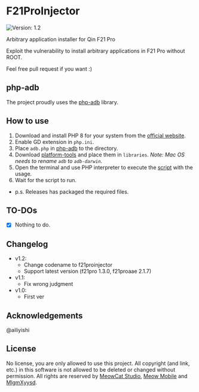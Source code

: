# F21ProInjector
![Version: 1.2](https://img.shields.io/badge/Version-1.2-brightgreen?style=for-the-badge)

Arbitrary application installer for Qin F21 Pro

Exploit the vulnerability to install arbitrary applications in F21 Pro without ROOT.

Feel free pull request if you want :)

## php-adb
The project proudly uses the [php-adb](https://github.com/MlgmXyysd/php-adb) library.

## How to use
1. Download and install PHP 8 for your system from the [official website](https://www.php.net/downloads).
2. Enable GD extension in `php.ini`.
3. Place `adb.php` in [php-adb](https://github.com/MlgmXyysd/php-adb) to the directory.
4. Download [platform-tools](https://developer.android.com/studio/releases/platform-tools) and place them in `libraries`. *Note: Mac OS needs to rename `adb` to `adb-darwin`.*
5. Open the terminal and use PHP interpreter to execute the [script](f21proinjector.php) with the usage.
6. Wait for the script to run.
- p.s. Releases has packaged the required files.

## TO-DOs
- [x] Nothing to do.

## Changelog
- v1.2:
	- Change codename to f21proinjector
    - Support latest version (f21pro 1.3.0, f21proaae 2.1.7)
- v1.1:
    - Fix wrong judgment
- v1.0:
    - First ver

## Acknowledgements
@ailiyishi

## License
No license, you are only allowed to use this project. All copyright (and link, etc.) in this software is not allowed to be deleted or changed without permission. All rights are reserved by [MeowCat Studio](https://github.com/MeowCat-Studio), [Meow Mobile](https://github.com/Meow-Mobile) and [MlgmXyysd](https://github.com/MlgmXyysd).
